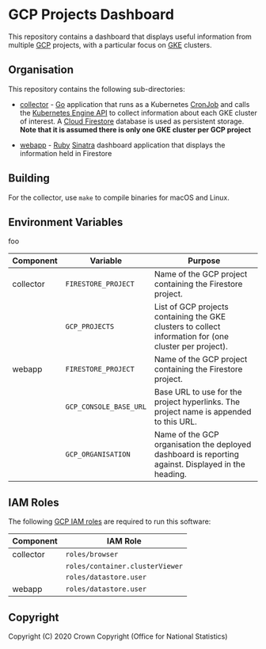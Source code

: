 # GCP Projects Dashboard
This repository contains a dashboard that displays useful information from multiple [GCP](https://cloud.google.com/) projects, with a particular focus on [GKE](https://cloud.google.com/kubernetes-engine) clusters.

## Organisation
This repository contains the following sub-directories:

* [collector](https://github.com/ONSdigital/gcp-projects-dashboard/tree/master/collector) - [Go](https://golang.org/) application that runs as a Kubernetes [CronJob](https://kubernetes.io/docs/concepts/workloads/controllers/cron-jobs/) and calls the [Kubernetes Engine API](https://cloud.google.com/kubernetes-engine/docs/reference/rest) to collect information about each GKE cluster of interest. A [Cloud Firestore](https://cloud.google.com/firestore/) database is used as persistent storage. **Note that it is assumed there is only one GKE cluster per GCP project**

* [webapp](https://github.com/ONSdigital/gcp-projects-dashboard/tree/master/webapp) - [Ruby](https://ruby-lang.org/) [Sinatra](http://sinatrarb.com/) dashboard application that displays the information held in Firestore

## Building
For the collector, use `make` to compile binaries for macOS and Linux.

## Environment Variables
foo

| Component | Variable               | Purpose                                                                                                |
|-----------|------------------------|--------------------------------------------------------------------------------------------------------|
| collector | `FIRESTORE_PROJECT`    | Name of the GCP project containing the Firestore project.                                              |
|           | `GCP_PROJECTS`         | List of GCP projects containing the GKE clusters to collect information for (one cluster per project). |
| webapp    | `FIRESTORE_PROJECT`    | Name of the GCP project containing the Firestore project.                                              |
|           | `GCP_CONSOLE_BASE_URL` | Base URL to use for the project hyperlinks. The project name is appended to this URL.                  |
|           | `GCP_ORGANISATION`     | Name of the GCP organisation the deployed dashboard is reporting against. Displayed in the heading.    |

## IAM Roles
The following [GCP IAM roles](https://cloud.google.com/iam/docs/understanding-roles) are required to run this software:

| Component | IAM Role                        |
|-----------|---------------------------------|
| collector | `roles/browser`                 |
|           | `roles/container.clusterViewer` |
|           | `roles/datastore.user`          |
| webapp    | `roles/datastore.user`          |

## Copyright
Copyright (C) 2020 Crown Copyright (Office for National Statistics)